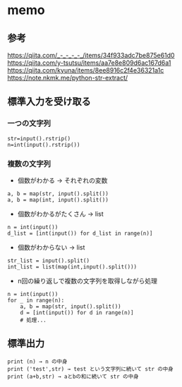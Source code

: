# memo

## 参考

https://qiita.com/_-_-_-_-_/items/34f933adc7be875e61d0
https://qiita.com/y-tsutsu/items/aa7e8e809d6ac167d6a1
https://qiita.com/kyuna/items/8ee8916c2f4e36321a1c
https://note.nkmk.me/python-str-extract/

## 標準入力を受け取る

### 一つの文字列

```
str=input().rstrip()
n=int(input().rstrip())
```

### 複数の文字列

* 個数がわかる → それぞれの変数
```
a, b = map(str, input().split())
a, b = map(int, input().split())
```

* 個数がわかるがたくさん → list
```
n = int(input())
d_list = [int(input()) for d_list in range(n)]
```

* 個数がわからない → list
```
str_list = input().split()
int_list = list(map(int,input().split()))
```

* n回の繰り返しで複数の文字列を取得しながら処理
```
n = int(input())
for _ in range(n):
    a, b = map(str, input().split())
    d = [int(input()) for d in range(n)]
    # 処理...
```

## 標準出力

```
print (n) → n の中身
print ('test',str) → test という文字列に続いて str の中身
print (a+b,str) → aとbの和に続いて str の中身
```

